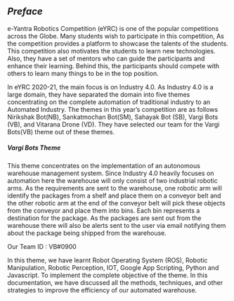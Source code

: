 ## ***Preface***


e-Yantra Robotics Competition (eYRC) is one of the popular competitions across the Globe. Many students wish to participate in this competition, As the competition provides a platform to showcase the talents of the students. This competition also motivates the students to learn new technologies. Also, they have a set of mentors who can guide the participants and enhance their learning. Behind this, the participants should compete with others to learn many things to be in the top position.

In eYRC 2020-21, the main focus is on Industry 4.0. As Industry 4.0 is a large domain, they have separated the domain into five themes concentrating on the complete automation of traditional industry to an Automated Industry. The themes in this year’s competition are as follows Nirikshak Bot(NB), Sankatmochan Bot(SM), Sahayak Bot (SB), Vargi Bots (VB), and Vitarana Drone (VD). They have selected our team for the Vargi Bots(VB) theme out of these themes.

##### *Vargi Bots Theme*

This theme concentrates on the implementation of an autonomous warehouse management system. Since Industry 4.0 heavily focuses on automation here the warehouse will only consist of two industrial robotic arms. As the requirements are sent to the warehouse, one robotic arm will identify the packages from a shelf and place them on a conveyor belt and the other robotic arm at the end of the conveyor belt will pick these objects from the conveyor and place them into bins. Each bin represents a destination for the package. As the packages are sent out from the warehouse there will also be alerts sent to the user via email notifying them about the package being shipped from the warehouse.

Our Team ID : VB#0900

In this theme, we have learnt Robot Operating System (ROS), Robotic Manipulation, Robotic Perception, IOT, Google App Scripting, Python and Javascript. To implement the complete objective of the theme. In this documentation, we have discussed all the methods, techniques, and other strategies to improve the efficiency of our automated warehouse.